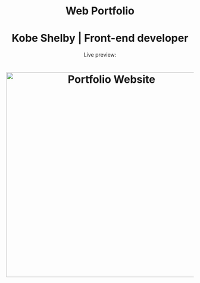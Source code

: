 <h1 align="center"> Web Portfolio </h1>
<h1 align="center"> Kobe Shelby | Front-end developer</h1>
<p align="center"> Live preview: </p>
<h1 align="center"><img src="https://user-images.githubusercontent.com/34294040/181173852-bcbf000e-9904-4dc0-860c-b4565baf40d9.jpg" width= "550" alt="Portfolio Website"></h1>



